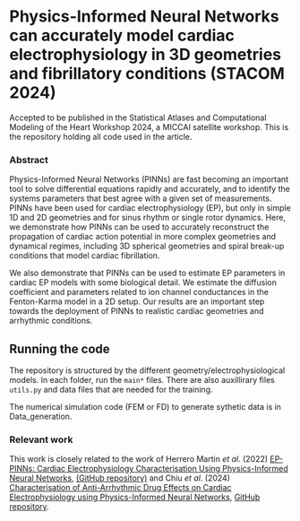# Physics-Informed Neural Networks can accurately model cardiac electrophysiology in 3D geometries and fibrillatory conditions (STACOM 2024)
Accepted to be published in the Statistical Atlases and Computational Modeling of the Heart Workshop 2024, a MICCAI satellite workshop.
This is the repository holding all code used in the article.

### Abstract
Physics-Informed Neural Networks (PINNs) are fast becoming an important tool to solve differential equations rapidly and accurately, and to identify the systems parameters that best agree with a given set of measurements. PINNs have been used for cardiac electrophysiology (EP), but only in simple 1D and 2D geometries and for sinus rhythm or single rotor dynamics. Here, we demonstrate how PINNs can be used to accurately reconstruct the propagation of cardiac action potential in more complex geometries and dynamical regimes, including 3D spherical geometries and spiral break-up conditions that model cardiac fibrillation.

We also demonstrate that PINNs can be used to estimate EP parameters in cardiac EP models with some biological detail. We estimate the diffusion coefficient and parameters related to ion channel conductances in the Fenton-Karma model in a 2D setup. Our results are an important step towards the deployment of PINNs to realistic cardiac geometries and arrhythmic conditions.   


## Running the code
The repository is structured by the different geometry/electrophysiological models. In each folder, run the `main*` files. There are also auxillirary files `utils.py` and data files that are needed for the training.

The numerical simulation code (FEM or FD) to generate sythetic data is in Data_generation.

### Relevant work
This work is closely related to the work of Herrero Martin _et al_. (2022) [EP-PINNs: Cardiac Electrophysiology Characterisation Using Physics-Informed Neural Networks](https://www.frontiersin.org/journals/cardiovascular-medicine/articles/10.3389/fcvm.2021.768419/full), [(GitHub repository)](https://github.com/martavarela/EP-PINNs) and Chiu _et al_. (2024) [Characterisation of Anti-Arrhythmic Drug Effects on Cardiac Electrophysiology using Physics-Informed Neural Networks](https://arxiv.org/abs/2403.08439), [GitHub repository](https://github.com/annien094/EP-PINNs-for-drugs).
